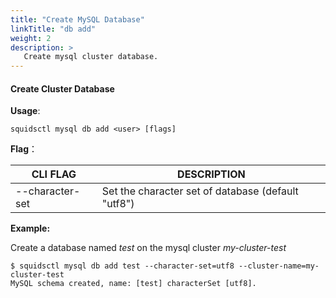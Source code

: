 ```yaml
---
title: "Create MySQL Database"
linkTitle: "db add"
weight: 2
description: >
   Create mysql cluster database.
---
```


#### Create Cluster Database

**Usage**:

```shell script
squidsctl mysql db add <user> [flags]
```

**Flag**：

| CLI FLAG        | DESCRIPTION                                        |
| --------------- | -------------------------------------------------- |
| --character-set | Set the character set of database (default "utf8") |

**Example:**

Create a database named *test* on the mysql cluster *my-cluster-test*

```shell
$ squidsctl mysql db add test --character-set=utf8 --cluster-name=my-cluster-test
MySQL schema created, name: [test] characterSet [utf8].
```
